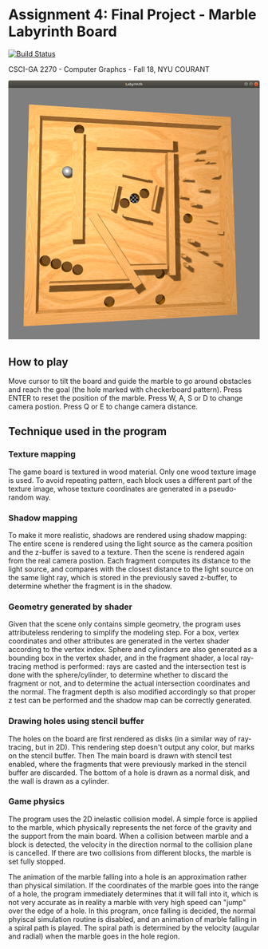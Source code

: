 # Assignment 4: Final Project - Marble Labyrinth Board

[![Build Status](https://travis-ci.com/NYUGraphics/final-project-wwylele.svg?token=F8gc79mH565eqKE4mjTT&branch=master)](https://travis-ci.com/NYUGraphics/final-project-wwylele)

CSCI-GA 2270 - Computer Graphcs - Fall 18, NYU COURANT

![](screenshot.png)

## How to play

Move cursor to tilt the board and guide the marble to go around obstacles and reach the goal (the hole marked with checkerboard pattern). Press ENTER to reset the position of the marble. Press W, A, S or D to change camera postion. Press Q or E to change camera distance.

## Technique used in the program

### Texture mapping
The game board is textured in wood material. Only one wood texture image is used. To avoid repeating pattern, each block uses a different part of the texture image, whose texture coordinates are generated in a pseudo-random way.

### Shadow mapping
To make it more realistic, shadows are rendered using shadow mapping: The entire scene is rendered using the light source as the camera position and the z-buffer is saved to a texture. Then the scene is rendered again from the real camera postion. Each fragment computes its distance to the light source, and compares with the closest distance to the light source on the same light ray, which is stored in the previously saved z-buffer, to determine whether the fragment is in the shadow.

### Geometry generated by shader

Given that the scene only contains simple geometry, the program uses attributeless rendering to simplify the modeling step. For a box, vertex coordinates and other attributes are generated in the vertex shader according to the vertex index. Sphere and cylinders are also generated as a bounding box in the vertex shader, and in the fragment shader, a local ray-tracing method is performed: rays are casted and the intersection test is done with the sphere/cylinder, to determine whether to discard the fragment or not, and to determine the actual intersection coordinates and the normal. The fragment depth is also modified accordingly so that proper z test can be performed and the shadow map can be correctly generated.

### Drawing holes using stencil buffer
The holes on the board are first rendered as disks (in a similar way of ray-tracing, but in 2D). This rendering step doesn't output any color, but marks on the stencil buffer. Then The main board is drawn with stencil test enabled, where the fragments that were previously marked in the stencil buffer are discarded. The bottom of a hole is drawn as a normal disk, and the wall is drawn as a cylinder.

### Game physics

The program uses the 2D inelastic collision model. A simple force is applied to the marble, which physically represents the net force of the gravity and the support from the main board. When a collision between marble and a block is detected, the velocity in the direction normal to the collision plane is cancelled. If there are two collisions from different blocks, the marble is set fully stopped.

The animation of the marble falling into a hole is an approximation rather than physical similation. If the coordinates of the marble goes into the range of a hole, the program immediately determines that it will fall into it, which is not very accurate as in reality a marble with very high speed can "jump" over the edge of a hole. In this program, once falling is decided, the normal phyiscal simulation routine is disabled, and an animation of marble falling in a spiral path is played. The spiral path is determined by the velocity (augular and radial) when the marble goes in the hole region.
